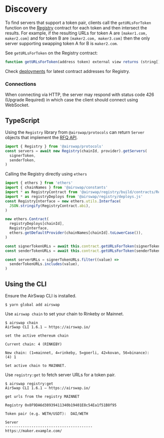 # Discovery

To find servers that support a token pair, clients call the `getURLsForToken` function on the [Registry](https://github.com/airswap/airswap-docs/tree/82d700b725317da365a3680f53106d69db7273bc/technology/deployments/README.md) contract for each token and then intersect the results. For example, if the resulting URLs for token A are `[maker1.com, maker2.com]` and for token B are `[maker2.com, maker3.com]` then the only server supporting swapping token A for B is `maker2.com`.

See `getURLsForToken` on the Registry contract:

```typescript
function getURLsForToken(address token) external view returns (string[] memory urls);
```

Check [deployments](https://github.com/airswap/airswap-docs/tree/82d700b725317da365a3680f53106d69db7273bc/technology/deployments/README.md) for latest contract addresses for Registry.

### Connections

When connecting via HTTP, the server may respond with status code 426 \(Upgrade Required\) in which case the client should connect using WebSocket.

## TypeScript

Using the `Registry` library from `@airswap/protocols` can return `Server` objects that implement the [RFQ API](request-for-quote.md).

```typescript
import { Registry } from '@airswap/protocols'
const servers = await new Registry(chainId, provider).getServers(
  signerToken,
  senderToken,
)
```

Calling the Registry directly using `ethers`

```typescript
import { ethers } from 'ethers'
import { chainNames } from '@airswap/constants'
import * as RegistryContract from '@airswap/registry/build/contracts/Registry.sol/Registry.json'
import * as registryDeploys from '@airswap/registry/deploys.js'
const RegistryInterface = new ethers.utils.Interface(
  JSON.stringify(RegistryContract.abi),
)

new ethers.Contract(
  registryDeploys[chainId],
  RegistryInterface,
  ethers.getDefaultProvider(chainNames[chainId].toLowerCase()),
)

const signerTokenURLs = await this.contract.getURLsForToken(signerToken)
const senderTokenURLs = await this.contract.getURLsForToken(senderToken)

const serverURLs = signerTokenURLs.filter((value) =>
  senderTokenURLs.includes(value),
)
```

## Using the CLI

Ensure the AirSwap CLI is installed.

```text
$ yarn global add airswap
```

Use `airswap chain` to set your chain to Rinkeby or Mainnet.

```text
$ airswap chain
AirSwap CLI 1.6.1 — https://airswap.io/

set the active ethereum chain

Current chain: 4 (RINKEBY)

New chain: (1=mainnet, 4=rinkeby, 5=goerli, 42=kovan, 56=binance):  (4) 1

Set active chain to MAINNET.
```

Use `registry:get` to fetch server URLs for a token pair.

```text
$ airswap registry:get
AirSwap CLI 1.6.1 — https://airswap.io/

get urls from the registry MAINNET

Registry 0x8F9DA6d38939411340b19401E8c54Ea1f51B8f95

Token pair (e.g. WETH/USDT):  DAI/WETH

Server
----------------------------------------
https://maker.example.com/
```

